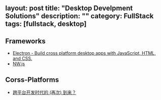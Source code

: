 layout: post
title: "Desktop Develpment Solutions"
description: ""
category: FullStack
tags: [fullstack, desktop]
---

## Frameworks

- [Electron - Build cross platform desktop apps with JavaScript, HTML, and CSS.](http://electron.atom.io/)
- [NW.js](http://nwjs.io/)

## Corss-Platforms

- [跨平台开发时代的 (再次) 到来？](https://onevcat.com/2015/03/cross-platform/)
